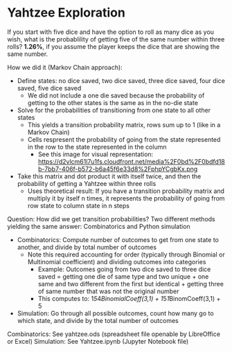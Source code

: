 # Yahtzee Exploration

If you start with five dice and have the option to roll as many dice as you wish, what is the probablility of getting five of the same number within three rolls?
**1.26%**, if you assume the player keeps the dice that are showing the same number.

How we did it (Markov Chain approach):
- Define states: no dice saved, two dice saved, three dice saved, four dice saved, five dice saved
    - We did not include a one die saved because the probability of getting to the other states is the same as in the no-die state
- Solve for the probabilities of transitioning from one state to all other states
    - This yields a transition probability matrix, rows sum up to 1 (like in a Markov Chain)
    - Cells respresent the probability of going from the state represented in the row to the state represented in the column
        - See this image for visual representation: https://d2vlcm61l7u1fs.cloudfront.net/media%2F0bd%2F0bdfd18b-7bb7-406f-b572-b6a45f6e33d8%2FphpYCgbKx.png
- Take this matrix and dot product it with itself twice, and then the probability of getting a Yahtzee within three rolls
   - Uses theoretical result: If you have a transition probability matrix and multiply it by itself n times, it represents the probability of going from row state to column state in n steps

Question: How did we get transition probabilities?
Two different methods yielding the same answer: Combinatorics and Python simulation
- Combinatorics: Compute number of outcomes to get from one state to another, and divide by total number of outcomes
   - Note this required accounting for order (typically through Binomial or Multinomial coefficient) and dividing outcomes into categories 
        - Example: Outcomes going from two dice saved to three dice saved = getting one die of same type and two unique + one same and two different from the first but identical + getting three of same number that was not the original number
        - This computes to: 1*5*4*BinomialCoeff(3,1) + 1*5*1*BinomCoeff(3,1) + 5
- Simulation: Go through all possible outcomes, count how many go to which state, and divide by the total number of outcomes

Combinatorics: See yahtzee.ods (spreadsheet file openable by LibreOffice or Excel)
Simulation: See Yahtzee.ipynb (Jupyter Notebook file)
